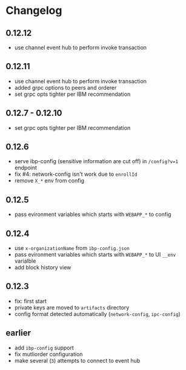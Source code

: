 Changelog
=========
## 0.12.12
* use channel event hub to perform invoke transaction

## 0.12.11
* use channel event hub to perform invoke transaction
* added grpc options to peers and orderer
* set grpc opts tighter per IBM recommendation

## 0.12.7 - 0.12.10
* set grpc opts tighter per IBM recommendation

## 0.12.6
* serve ibp-config (sensitive information are cut off) in `/config?v=1` endpoint
* fix #4: network-config isn't work due to `enrollId`
* remove `X_*` env from config


## 0.12.5
* pass evironment variables which starts with `WEBAPP_*` to config

## 0.12.4
* use `x-organizationName` from `ibp-config.json`
* pass evironment variables which starts with `WEBAPP_*` to UI `__env` varialble
* add block history view

## 0.12.3
* fix: first start
* private keys are moved to `artifacts` directory
* config format detected automatically (`network-config`, `ipc-config`)

## earlier
* add `ibp-config` support
* fix mutliorder configuration
* make several (`3`) attempts to connect to event hub